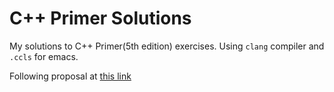 # C++ Primer Solutions

My solutions to C++ Primer(5th edition) exercises. Using ```clang``` compiler and
```.ccls``` for emacs.

Following proposal at [this link](https://www.reddit.com/r/emacs/comments/audffp/tip_how_to_use_a_stable_and_fast_environment_to/)
